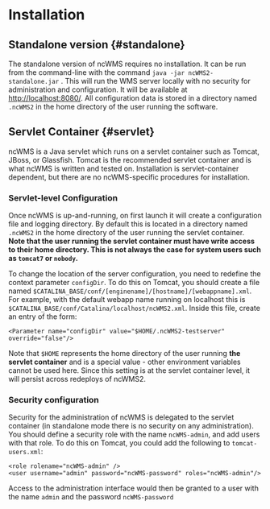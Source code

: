 # Installation

## Standalone version {#standalone}

The standalone version of ncWMS requires no installation. It can be run from the command-line with the command `java -jar ncWMS2-standalone.jar` . This will run the WMS server locally with no security for administration and configuration. It will be available at [http://localhost:8080/](http://localhost:8080/). All configuration data is stored in a directory named `.ncWMS2` in the home directory of the user running the software.

## Servlet Container {#servlet}

ncWMS is a Java servlet which runs on a servlet container such as Tomcat, JBoss, or Glassfish.  Tomcat is the recommended servlet container and is what ncWMS is written and tested on. Installation is servlet-container dependent, but there are no ncWMS-specific procedures for installation.

### Servlet-level Configuration

Once ncWMS is up-and-running, on first launch it will create a configuration file and logging directory. By default this is located in a directory named `.ncWMS2` in the home directory of the user running the servlet container. **Note that the user running the servlet container must have write access to their home directory. This is not always the case for system users such as `tomcat7` or `nobody`.**

To change the location of the server configuration, you need to redefine the context parameter `configDir`. To do this on Tomcat, you should create a file named `$CATALINA_BASE/conf/[enginename]/[hostname]/[webappname].xml`.  For example, with the default webapp name running on localhost this is `$CATALINA_BASE/conf/Catalina/localhost/ncWMS2.xml`. Inside this file, create an entry of the form:

```
<Parameter name="configDir" value="$HOME/.ncWMS2-testserver" override="false"/>
```

Note that `$HOME` represents the home directory of the user running **the servlet container** and is a special value - other environment variables cannot be used here. Since this setting is at the servlet container level, it will persist across redeploys of ncWMS2.


### Security configuration

Security for the administration of ncWMS is delegated to the servlet container (in standalone mode there is no security on any administration). You should define a security role with the name `ncWMS-admin`, and add users with that role. To do this on Tomcat, you could add the following to `tomcat-users.xml`:

```
<role rolename="ncWMS-admin" />
<user username="admin" password="ncWMS-password" roles="ncWMS-admin"/>
```

Access to the administration interface would then be granted to a user with the name `admin` and the password `ncWMS-password`
